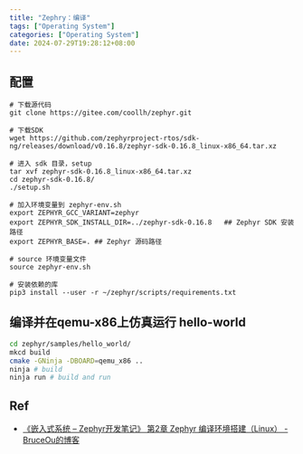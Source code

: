 ```yaml
---
title: "Zephry：编译"
tags: ["Operating System"]
categories: ["Operating System"]
date: 2024-07-29T19:28:12+08:00
---
```


## 配置
```shell
# 下载源代码
git clone https://gitee.com/coollh/zephyr.git

# 下载SDK
wget https://github.com/zephyrproject-rtos/sdk-ng/releases/download/v0.16.8/zephyr-sdk-0.16.8_linux-x86_64.tar.xz

# 进入 sdk 目录，setup
tar xvf zephyr-sdk-0.16.8_linux-x86_64.tar.xz 
cd zephyr-sdk-0.16.8/
./setup.sh

# 加入环境变量到 zephyr-env.sh
export ZEPHYR_GCC_VARIANT=zephyr
export ZEPHYR_SDK_INSTALL_DIR=../zephyr-sdk-0.16.8   ## Zephyr SDK 安装路径
export ZEPHYR_BASE=. ## Zephyr 源码路径

# source 环境变量文件
source zephyr-env.sh

# 安装依赖的库
pip3 install --user -r ~/zephyr/scripts/requirements.txt

```

## 编译并在qemu-x86上仿真运行 hello-world
```sh
cd zephyr/samples/hello_world/
mkcd build
cmake -GNinja -DBOARD=qemu_x86 ..
ninja # build
ninja run # build and run
```

## Ref
- [《嵌入式系统 – Zephyr开发笔记》 第2章 Zephyr 编译环境搭建（Linux） - BruceOu的博客](https://blog.bruceou.cn/2020/09/2-zephyr-compilation-environment-setup-linux/237/)
